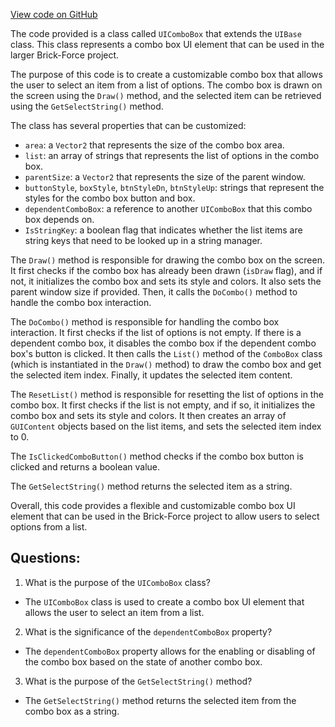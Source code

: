 [View code on GitHub](https://github.com/TieHaxJan/Brick-Force/Assembly-CSharp\UIComboBox.cs)

The code provided is a class called `UIComboBox` that extends the `UIBase` class. This class represents a combo box UI element that can be used in the larger Brick-Force project. 

The purpose of this code is to create a customizable combo box that allows the user to select an item from a list of options. The combo box is drawn on the screen using the `Draw()` method, and the selected item can be retrieved using the `GetSelectString()` method.

The class has several properties that can be customized:
- `area`: a `Vector2` that represents the size of the combo box area.
- `list`: an array of strings that represents the list of options in the combo box.
- `parentSize`: a `Vector2` that represents the size of the parent window.
- `buttonStyle`, `boxStyle`, `btnStyleDn`, `btnStyleUp`: strings that represent the styles for the combo box button and box.
- `dependentComboBox`: a reference to another `UIComboBox` that this combo box depends on.
- `IsStringKey`: a boolean flag that indicates whether the list items are string keys that need to be looked up in a string manager.

The `Draw()` method is responsible for drawing the combo box on the screen. It first checks if the combo box has already been drawn (`isDraw` flag), and if not, it initializes the combo box and sets its style and colors. It also sets the parent window size if provided. Then, it calls the `DoCombo()` method to handle the combo box interaction.

The `DoCombo()` method is responsible for handling the combo box interaction. It first checks if the list of options is not empty. If there is a dependent combo box, it disables the combo box if the dependent combo box's button is clicked. It then calls the `List()` method of the `ComboBox` class (which is instantiated in the `Draw()` method) to draw the combo box and get the selected item index. Finally, it updates the selected item content.

The `ResetList()` method is responsible for resetting the list of options in the combo box. It first checks if the list is not empty, and if so, it initializes the combo box and sets its style and colors. It then creates an array of `GUIContent` objects based on the list items, and sets the selected item index to 0.

The `IsClickedComboButton()` method checks if the combo box button is clicked and returns a boolean value.

The `GetSelectString()` method returns the selected item as a string.

Overall, this code provides a flexible and customizable combo box UI element that can be used in the Brick-Force project to allow users to select options from a list.
## Questions: 
 1. What is the purpose of the `UIComboBox` class?
- The `UIComboBox` class is used to create a combo box UI element that allows the user to select an item from a list.

2. What is the significance of the `dependentComboBox` property?
- The `dependentComboBox` property allows for the enabling or disabling of the combo box based on the state of another combo box. 

3. What is the purpose of the `GetSelectString()` method?
- The `GetSelectString()` method returns the selected item from the combo box as a string.